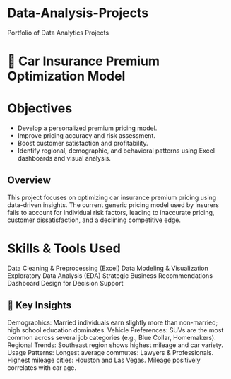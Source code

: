 # Data-Analysis-Projects
Portfolio of Data Analytics Projects

# 🚗 Car Insurance Premium Optimization Model

# Objectives
- Develop a personalized premium pricing model.
- Improve pricing accuracy and risk assessment.
- Boost customer satisfaction and profitability.
- Identify regional, demographic, and behavioral patterns using Excel dashboards and visual analysis.
## Overview
This project focuses on optimizing car insurance premium pricing using data-driven insights. The current generic pricing model used by insurers fails to account for individual risk factors, leading to inaccurate pricing, customer dissatisfaction, and a declining competitive edge.

# Skills & Tools Used
Data Cleaning & Preprocessing (Excel)
Data Modeling & Visualization
Exploratory Data Analysis (EDA)
Strategic Business Recommendations
Dashboard Design for Decision Support

## 📌 Key Insights
Demographics: Married individuals earn slightly more than non-married; high school education dominates.
Vehicle Preferences: SUVs are the most common across several job categories (e.g., Blue Collar, Homemakers).
Regional Trends: Southeast region shows highest mileage and car variety.
Usage Patterns:
Longest average commutes: Lawyers & Professionals.
Highest mileage cities: Houston and Las Vegas.
Mileage positively correlates with car age.
